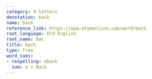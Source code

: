 ```yaml
---
category: 4-letters
denotation: back
name: back
reference_link: https://www.etymonline.com/word/back
root_language: Old English
root_name: bæc
title: back
type: free
word_sums:
- respelling: aback
  sum: a + Back
---
```

